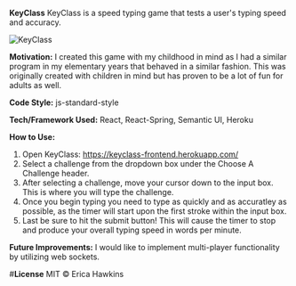 **KeyClass**
KeyClass is a speed typing game that tests a user's typing speed and accuracy. 

![KeyClass](https://user-images.githubusercontent.com/46728814/74704744-25aaf200-51d7-11ea-8c1d-b1e6337bceee.png)

**Motivation:**
I created this game with my childhood in mind as I had a similar program in my elementary years that behaved in a similar fashion. This was originally created with children in mind but has proven to be a lot of fun for adults as well. 

**Code Style:**
js-standard-style

**Tech/Framework Used:**
React,
React-Spring, 
Semantic UI, 
Heroku 

**How to Use:**

1. Open KeyClass: https://keyclass-frontend.herokuapp.com/
2. Select a challenge from the dropdown box under the Choose A Challenge header. 
3. After selecting a challenge, move your cursor down to the input box. This is where you will type the challenge. 
4. Once you begin typing you need to type as quickly and as accuratley as possible, as the timer will start upon the first stroke within the input box. 
5. Last be sure to hit the submit button! This will cause the timer to stop and produce your overall typing speed in words per minute. 

**Future Improvements:**
I would like to implement multi-player functionality by utilizing web sockets. 

#**License**
MIT © Erica Hawkins 
